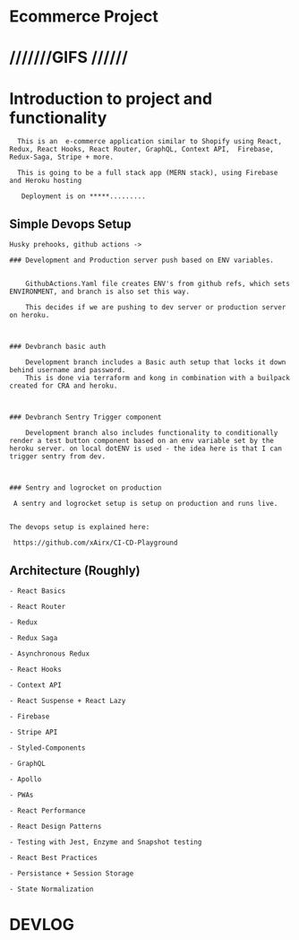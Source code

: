 # Ecommerce  Project

  
 # ///////GIFS ////// 
  
 # Introduction to project and functionality 
 

	  This is an  e-commerce application similar to Shopify using React, Redux, React Hooks, React Router, GraphQL, Context API,  Firebase, Redux-Saga, Stripe + more. 

	  This is going to be a full stack app (MERN stack), using Firebase and Heroku hosting

	   Deployment is on *****.........
	   
	   
   
   
   ## Simple Devops Setup 
                                       
    Husky prehooks, github actions ->
    
    ### Development and Production server push based on ENV variables.
    
    
	    GithubActions.Yaml file creates ENV's from github refs, which sets ENVIRONMENT, and branch is also set this way.

	    This decides if we are pushing to dev server or production server on heroku.

    
    
    ### Devbranch basic auth
    
	    Development branch includes a Basic auth setup that locks it down behind username and password.
		This is done via terraform and kong in combination with a builpack created for CRA and heroku.



    ### Devbranch Sentry Trigger component

	    Development branch also includes functionality to conditionally render a test button component based on an env variable set by the heroku server. on local dotENV is used - the idea here is that I can trigger sentry from dev.



    ### Sentry and logrocket on production
   
   	 A sentry and logrocket setup is setup on production and runs live.
				      
				      
    The devops setup is explained here:
    
   	 https://github.com/xAirx/CI-CD-Playground

   
   
 ## Architecture (Roughly)
 
	- React Basics

	- React Router

	- Redux

	- Redux Saga

	- Asynchronous Redux

	- React Hooks

	- Context API

	- React Suspense + React Lazy

	- Firebase

	- Stripe API

	- Styled-Components

	- GraphQL

	- Apollo

	- PWAs

	- React Performance

	- React Design Patterns

	- Testing with Jest, Enzyme and Snapshot testing

	- React Best Practices

	- Persistance + Session Storage

	- State Normalization




# DEVLOG 
  






















